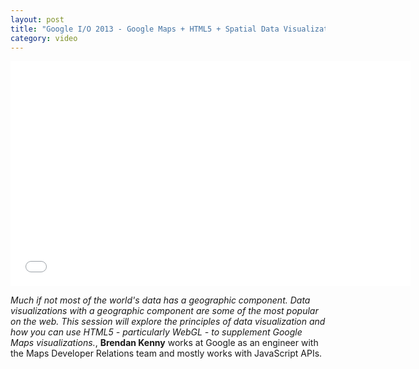 ```yaml
---
layout: post
title: "Google I/O 2013 - Google Maps + HTML5 + Spatial Data Visualization: A Love Story"
category: video
---
```


<iframe width="640" height="360" src="//www.youtube.com/embed/aZJnI6hxr-c" frameborder="0" allowfullscreen></iframe>

<em>Much if not most of the world's data has a geographic component. Data visualizations with a geographic component are some of the most popular on the web. This session will explore the principles of data visualization and how you can use HTML5 - particularly WebGL - to supplement Google Maps visualizations.</em>, <strong>Brendan Kenny</strong> works at Google as an engineer with the Maps Developer Relations team and mostly works with JavaScript APIs. 
